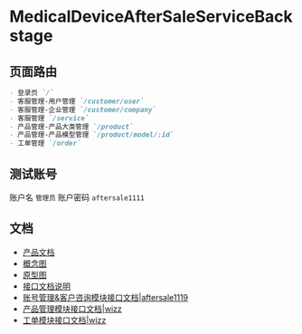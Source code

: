 # MedicalDeviceAfterSaleServiceBackstage

## 页面路由

```markdown
- 登录页 `/`
- 客服管理-用户管理 `/customer/user`
- 客服管理-企业管理 `/customer/company`
- 客服管理 `/service`
- 产品管理-产品大类管理 `/product`
- 产品管理-产品模型管理 `/product/model/:id`
- 工单管理 `/order`
```

## 测试账号

账户名 `管理员`
账户密码 `aftersale1111`

## 文档

- [产品文档](https://wizzstudio.feishu.cn/docx/doxcn3OPMHR2E2UbeU8PWE0EjFh)
- [概念图](https://modao.cc/app/uojxAUBurl46enoCEJNZy)
- [原型图](https://www.figma.com/file/AexzIo733ORZWnnNYJNRVo/%E5%AE%A2%E6%9C%8D%E5%B7%A5%E5%8D%95%E7%B3%BB%E7%BB%9F)
- [接口文档说明](https://wizzstudio.feishu.cn/docx/QYondktQKoDH2vx6n0BcEedCnVh)
- [账号管理&客户咨询模块接口文档|aftersale1119](https://www.eolink.com/share/index?shareCode=qvPkxP)
- [产品管理模块接口文档|wizz](https://www.eolink.com/share/index?shareCode=FugySB)
- [工单模块接口文档|wizz](https://www.eolink.com/share/index?shareCode=Ynzy7T)
